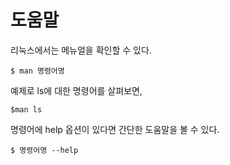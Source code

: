 # 도움말

리눅스에서는 메뉴얼을 확인할 수 있다.

```shell
$ man 명령어명
```



예제로 ls에 대한 명령어를 살펴보면,

```shell
$man ls
```



명령어에 help 옵션이 있다면 간단한 도움말을 볼 수 있다.

```shell
$ 명령어명 --help
```



